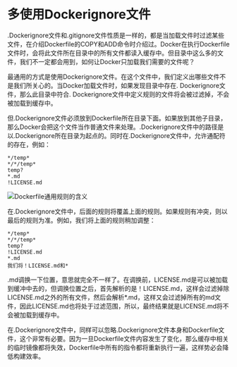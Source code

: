 # 多使用Dockerignore文件

.Dockerignore文件和.gitignore文件性质是一样的，都是当加载文件时过滤某些文件，在介绍Dockerfile的COPY和ADD命令时介绍过。Docker在执行Dockerfile文件时，会将此文件所在目录中的所有文件都读入缓存中。但目录中这么多的文件，我们不一定都会用到，如何让Docker只加载我们需要的文件呢？

最通用的方式是使用Dockerignore文件。在这个文件中，我们定义出哪些文件不是我们所关心的。当Docker加载文件时，如果发现目录中存在. Dockerignore文件，那么此目录中符合. Dockerignore文件中定义规则的文件将会被过滤掉，不会被加载到缓存中。

但.Dockerignore文件必须放到Dockerfile所在目录下面。如果放到其他子目录，那么Docker会把这个文件当作普通文件来处理。.Dockerignore文件中的路径是以.Dockerignore所在目录为起点的。同时在.Dockerignore文件中，允许通配符的存在，例如：

```shell
*/temp*
*/*/temp*
temp?
*.md
!LICENSE.md
```

![Dockerfile通用规则的含义](http://images.dostudy.top/doc/docker/b5094272-66f6-4d53-a18a-d2ef77b92b14.png)

在.Dockerignore文件中，后面的规则将覆盖上面的规则。如果规则有冲突，则以最后的规则为准。例如，我们将上面的规则稍加调整：

```shell
*/temp*
*/*/temp*
temp?
!LICENSE.md
*.md
我们将！LICENSE.md和*
```

.md调换一下位置，意思就完全不一样了。在调换前，LICENSE.md是可以被加载到缓冲中去的，但调换位置之后，首先解析的是！LICENSE.md，这样会过滤掉除LICENSE.md之外的所有文件，然后会解析*.md，这样又会过滤掉所有的md文件，因此LICENSE.md也将处于过滤范围，所以，最终结果就是LICENSE.md将不会被加载到缓存中。

在.Dockerignore文件中，同样可以忽略.Dockerignore文件本身和Dockerfile文件，这个非常有必要。因为一旦Dockerfile文件内容发生了变化，那么缓存中相关的临时镜像都将失效，Dockerfile中所有的指令都将重新执行一遍，这样势必会降低构建效率。
